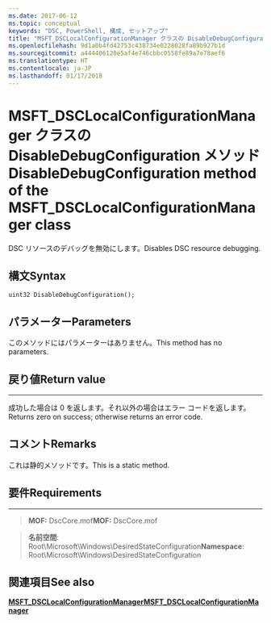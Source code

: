 ```yaml
---
ms.date: 2017-06-12
ms.topic: conceptual
keywords: "DSC, PowerShell, 構成, セットアップ"
title: "MSFT_DSCLocalConfigurationManager クラスの DisableDebugConfiguration メソッド"
ms.openlocfilehash: 9d1a0b4fd42753c438734e0228028fa89b927b1d
ms.sourcegitcommit: a444406120e5af4e746cbbc0558fe89a7e78aef6
ms.translationtype: HT
ms.contentlocale: ja-JP
ms.lasthandoff: 01/17/2018
---
```

# <a name="disabledebugconfiguration-method-of-the-msftdsclocalconfigurationmanager-class"></a><span data-ttu-id="f043d-103">MSFT_DSCLocalConfigurationManager クラスの DisableDebugConfiguration メソッド</span><span class="sxs-lookup"><span data-stu-id="f043d-103">DisableDebugConfiguration method of the MSFT_DSCLocalConfigurationManager class</span></span>

<span data-ttu-id="f043d-104">DSC リソースのデバッグを無効にします。</span><span class="sxs-lookup"><span data-stu-id="f043d-104">Disables DSC resource debugging.</span></span>

<a name="syntax"></a><span data-ttu-id="f043d-105">構文</span><span class="sxs-lookup"><span data-stu-id="f043d-105">Syntax</span></span>
------

```mof
uint32 DisableDebugConfiguration();
```

<a name="parameters"></a><span data-ttu-id="f043d-106">パラメーター</span><span class="sxs-lookup"><span data-stu-id="f043d-106">Parameters</span></span>
----------

<span data-ttu-id="f043d-107">このメソッドにはパラメーターはありません。</span><span class="sxs-lookup"><span data-stu-id="f043d-107">This method has no parameters.</span></span>

## <a name="return-value"></a><span data-ttu-id="f043d-108">戻り値</span><span class="sxs-lookup"><span data-stu-id="f043d-108">Return value</span></span>
------------

<span data-ttu-id="f043d-109">成功した場合は 0 を返します。それ以外の場合はエラー コードを返します。</span><span class="sxs-lookup"><span data-stu-id="f043d-109">Returns zero on success; otherwise returns an error code.</span></span>

## <a name="remarks"></a><span data-ttu-id="f043d-110">コメント</span><span class="sxs-lookup"><span data-stu-id="f043d-110">Remarks</span></span>

<span data-ttu-id="f043d-111">これは静的メソッドです。</span><span class="sxs-lookup"><span data-stu-id="f043d-111">This is a static method.</span></span>

## <a name="requirements"></a><span data-ttu-id="f043d-112">要件</span><span class="sxs-lookup"><span data-stu-id="f043d-112">Requirements</span></span>
------------
><span data-ttu-id="f043d-113">**MOF:** DscCore.mof</span><span class="sxs-lookup"><span data-stu-id="f043d-113">**MOF:** DscCore.mof</span></span>

><span data-ttu-id="f043d-114">**名前空間**: Root\Microsoft\Windows\DesiredStateConfiguration</span><span class="sxs-lookup"><span data-stu-id="f043d-114">**Namespace**: Root\Microsoft\Windows\DesiredStateConfiguration</span></span>


## <a name="see-also"></a><span data-ttu-id="f043d-115">関連項目</span><span class="sxs-lookup"><span data-stu-id="f043d-115">See also</span></span>


[<span data-ttu-id="f043d-116">**MSFT_DSCLocalConfigurationManager**</span><span class="sxs-lookup"><span data-stu-id="f043d-116">**MSFT_DSCLocalConfigurationManager**</span></span>](msft-dsclocalconfigurationmanager.md)

 

 



